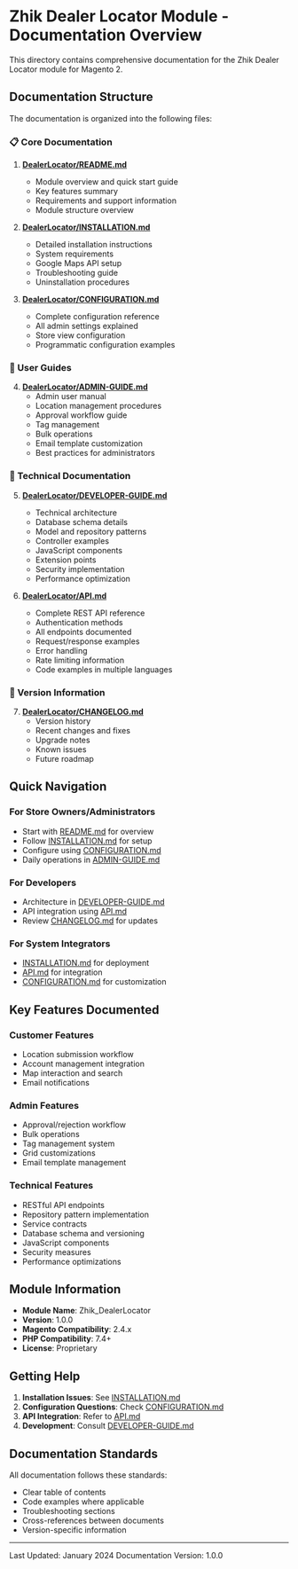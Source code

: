 # Zhik Dealer Locator Module - Documentation Overview

This directory contains comprehensive documentation for the Zhik Dealer Locator module for Magento 2.

## Documentation Structure

The documentation is organized into the following files:

### 📋 Core Documentation

1. **[DealerLocator/README.md](DealerLocator/README.md)**
   - Module overview and quick start guide
   - Key features summary
   - Requirements and support information
   - Module structure overview

2. **[DealerLocator/INSTALLATION.md](DealerLocator/INSTALLATION.md)**
   - Detailed installation instructions
   - System requirements
   - Google Maps API setup
   - Troubleshooting guide
   - Uninstallation procedures

3. **[DealerLocator/CONFIGURATION.md](DealerLocator/CONFIGURATION.md)**
   - Complete configuration reference
   - All admin settings explained
   - Store view configuration
   - Programmatic configuration examples

### 👥 User Guides

4. **[DealerLocator/ADMIN-GUIDE.md](DealerLocator/ADMIN-GUIDE.md)**
   - Admin user manual
   - Location management procedures
   - Approval workflow guide
   - Tag management
   - Bulk operations
   - Email template customization
   - Best practices for administrators

### 🔧 Technical Documentation

5. **[DealerLocator/DEVELOPER-GUIDE.md](DealerLocator/DEVELOPER-GUIDE.md)**
   - Technical architecture
   - Database schema details
   - Model and repository patterns
   - Controller examples
   - JavaScript components
   - Extension points
   - Security implementation
   - Performance optimization

6. **[DealerLocator/API.md](DealerLocator/API.md)**
   - Complete REST API reference
   - Authentication methods
   - All endpoints documented
   - Request/response examples
   - Error handling
   - Rate limiting information
   - Code examples in multiple languages

### 📝 Version Information

7. **[DealerLocator/CHANGELOG.md](DealerLocator/CHANGELOG.md)**
   - Version history
   - Recent changes and fixes
   - Upgrade notes
   - Known issues
   - Future roadmap

## Quick Navigation

### For Store Owners/Administrators
- Start with [README.md](DealerLocator/README.md) for overview
- Follow [INSTALLATION.md](DealerLocator/INSTALLATION.md) for setup
- Configure using [CONFIGURATION.md](DealerLocator/CONFIGURATION.md)
- Daily operations in [ADMIN-GUIDE.md](DealerLocator/ADMIN-GUIDE.md)

### For Developers
- Architecture in [DEVELOPER-GUIDE.md](DealerLocator/DEVELOPER-GUIDE.md)
- API integration using [API.md](DealerLocator/API.md)
- Review [CHANGELOG.md](DealerLocator/CHANGELOG.md) for updates

### For System Integrators
- [INSTALLATION.md](DealerLocator/INSTALLATION.md) for deployment
- [API.md](DealerLocator/API.md) for integration
- [CONFIGURATION.md](DealerLocator/CONFIGURATION.md) for customization

## Key Features Documented

### Customer Features
- Location submission workflow
- Account management integration
- Map interaction and search
- Email notifications

### Admin Features  
- Approval/rejection workflow
- Bulk operations
- Tag management system
- Grid customizations
- Email template management

### Technical Features
- RESTful API endpoints
- Repository pattern implementation
- Service contracts
- Database schema and versioning
- JavaScript components
- Security measures
- Performance optimizations

## Module Information

- **Module Name**: Zhik_DealerLocator
- **Version**: 1.0.0
- **Magento Compatibility**: 2.4.x
- **PHP Compatibility**: 7.4+
- **License**: Proprietary

## Getting Help

1. **Installation Issues**: See [INSTALLATION.md](DealerLocator/INSTALLATION.md#troubleshooting)
2. **Configuration Questions**: Check [CONFIGURATION.md](DealerLocator/CONFIGURATION.md)
3. **API Integration**: Refer to [API.md](DealerLocator/API.md#examples)
4. **Development**: Consult [DEVELOPER-GUIDE.md](DealerLocator/DEVELOPER-GUIDE.md)

## Documentation Standards

All documentation follows these standards:
- Clear table of contents
- Code examples where applicable
- Troubleshooting sections
- Cross-references between documents
- Version-specific information

---

Last Updated: January 2024
Documentation Version: 1.0.0